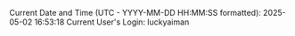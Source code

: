 Current Date and Time (UTC - YYYY-MM-DD HH:MM:SS formatted): 2025-05-02 16:53:18
Current User's Login: luckyaiman
